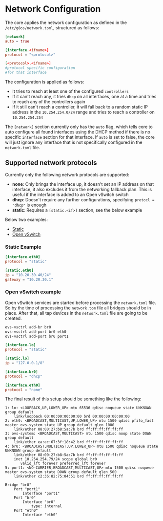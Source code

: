# Network Configuration

The core applies the network configuration as defined in the `/etc/g8os/network.toml`, structured as follows:

```toml
[network]
auto = true

[interface.<ifname>]
protocol = "<protocol>"

[<protocol>.<ifname>]
#protocol specific configuration
#for that interface
```

The configuration is applied as follows:

- It tries to reach at least one of the configured `controllers`
- If it can't reach any, it tries `dhcp` on all interfaces, one at a time and tries to reach any of the controllers again
- If it still can't reach a controller, it will fall back to a random static IP address in the `10.254.254.0/24` range and tries to reach a controller on `10.254.254.254`

The `[network]` section currently only has the `auto` flag, which tells core to auto configure all found interfaces using the DHCP method if there is no specific `interface` section for that interface. If `auto` is set to false, the core will just ignore any interface that is not specifically configured in the `network.toml` file.


## Supported network protocols

Currently only the following network protocols are supported:

- **none**: Only brings the interface up, it doesn't set an IP address on that interface, it also excludes it from the networking fallback plan. This is useful if the interface is added to an Open vSwitch switch
- **dhcp**: Doesn't require any further configurations, specifying `protocl = "dhcp"` is enough
- **static**: Requires a `[static.<if>]` section, see the below example

Below two examples:

- [Static](#static)
- [Open vSwitch](#ovs)


<a id="static"></a>
### Static Example

```toml
[interface.eth0]
protocol = "static"

[static.eth0]
ip = "10.20.30.40/24"
gateway = "10.20.30.1"
```


<a id="ovs"></a>
### Open vSwitch example

Open vSwitch services are started before processing the `network.toml` file. So by the time of processing the `network.tom` file all bridges should be in place. After that, all tap devices in the `network.toml` file are going to be created.

```bash
ovs-vsctrl add-br br0
ovs-vsctrl add-port br0 eth0
ovs-vsctrl add-port br0 port1
```

```toml
[interface.lo]
protocol = "static"

[static.lo]
ip = "127.0.0.1/8"

[interface.br0]
protocol = "dhcp"

[interface.eth0]
protocol = "none"
```

The final result of this setup should be something like the following:

```
1: lo: <LOOPBACK,UP,LOWER_UP> mtu 65536 qdisc noqueue state UNKNOWN group default
    link/loopback 00:00:00:00:00:00 brd 00:00:00:00:00:00
2: eth0: <BROADCAST,MULTICAST,UP,LOWER_UP> mtu 1500 qdisc pfifo_fast master ovs-system state UP group default qlen 1000
    link/ether 08:00:27:b8:5a:7b brd ff:ff:ff:ff:ff:ff
3: ovs-system: <BROADCAST,MULTICAST> mtu 1500 qdisc noop state DOWN group default
    link/ether ea:ac:67:3f:18:42 brd ff:ff:ff:ff:ff:ff
4: br0: <BROADCAST,MULTICAST,UP,LOWER_UP> mtu 1500 qdisc noqueue state UNKNOWN group default
    link/ether 08:00:27:b8:5a:7b brd ff:ff:ff:ff:ff:ff
    inet 10.254.254.79/24 scope global br0
       valid_lft forever preferred_lft forever
5: port1: <NO-CARRIER,BROADCAST,MULTICAST,UP> mtu 1500 qdisc noqueue master ovs-system state DOWN group default qlen 500
    link/ether c2:36:82:75:04:51 brd ff:ff:ff:ff:ff:ff
```

```
Bridge "br0"
    Port "port1"
        Interface "port1"
    Port "br0"
        Interface "br0"
            type: internal
    Port "eth0"
        Interface "eth0"
```
